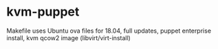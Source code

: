 # kvm-puppet
Makefile uses Ubuntu ova files for 18.04, full updates, puppet enterprise install, kvm qcow2 image (libvirt/virt-install)
